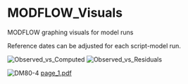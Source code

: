 # MODFLOW_Visuals
MODFLOW graphing visuals for model runs

Reference dates can be adjusted for each script-model run.

![Observed_vs_Computed](https://user-images.githubusercontent.com/81190620/130653113-ebb2ae15-4ff3-4d48-a3bb-176f8433b956.png)
![Observed_vs_Residuals](https://user-images.githubusercontent.com/81190620/130653116-b0cc0f02-56fe-4d25-be8d-ae5ba41dce2c.png)

![DM80-4](https://user-images.githubusercontent.com/81190620/130653154-0fe66d23-88bf-488a-9aaa-90b7ef67fb85.png)
[page_1.pdf](https://github.com/INTERA-Inc/MODFLOW_Visuals/files/7040630/page_1.pdf)

